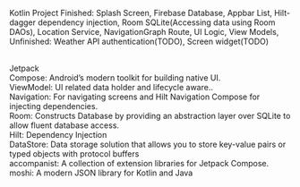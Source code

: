 Kotlin Project
Finished: Splash Screen, Firebase Database, Appbar List, Hilt-dagger dependency injection, Room SQLite(Accessing data using Room DAOs), Location Service, NavigationGraph Route, UI Logic, View Models,
Unfinished: Weather API authentication(TODO), Screen widget(TODO) 


</br>Jetpack
</br>Compose: Android’s modern toolkit for building native UI.
</br>ViewModel: UI related data holder and lifecycle aware..
</br>Navigation: For navigating screens and Hilt Navigation Compose for injecting dependencies.
</br>Room: Constructs Database by providing an abstraction layer over SQLite to allow fluent database access.
</br>Hilt: Dependency Injection
</br>DataStore: Data storage solution that allows you to store key-value pairs or typed objects with protocol buffers
</br>accompanist: A collection of extension libraries for Jetpack Compose.
</br>moshi: A modern JSON library for Kotlin and Java
